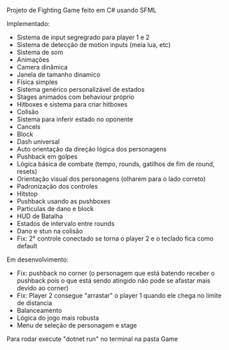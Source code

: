 Projeto de Fighting Game feito em C# usando SFML 

Implementado:
- Sistema de input segregrado para player 1 e 2
- Sistema de detecção de motion inputs (meia lua, etc)
- Sistema de som
- Animações
- Camera dinâmica
- Janela de tamanho dinamico
- Física simples
- Sistema genérico personalizável de estados
- Stages animados com behaviour próprio
- Hitboxes e sistema para criar hitboxes
- Colisão
- Sistema para inferir estado no oponente
- Cancels
- Block
- Dash universal
- Auto orientação da direção lógica dos personagens
- Pushback em golpes
- Lógica básica de combate (tempo, rounds, gatilhos de fim de round, resets)
- Orientação visual dos personagens (olharem para o lado correto)
- Padronização dos controles
- Hitstop
- Pushback usando as pushboxes
- Particulas de dano e block
- HUD de Batalha
- Estados de intervalo entre rounds
- Dano e stun na colisão
- Fix: 2° controle conectado se torna o player 2 e o teclado fica como default

Em desenvolvimento:
- Fix: pushback no corner (o personagem que está batendo receber o pushback pois o que está sendo atingido não pode se afastar mais devido ao corner)
- Fix: Player 2 consegue "arrastar" o player 1 quando ele chega no limite de distancia
- Balanceamento
- Lógica do jogo mais robusta
- Menu de seleção de personagem e stage

Para rodar execute "dotnet run" no terminal na pasta Game
